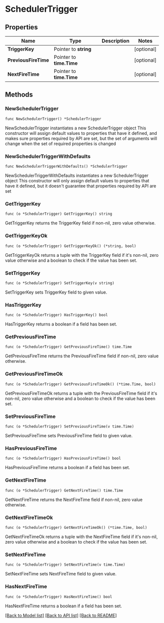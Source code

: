 # SchedulerTrigger

## Properties

Name | Type | Description | Notes
------------ | ------------- | ------------- | -------------
**TriggerKey** | Pointer to **string** |  | [optional] 
**PreviousFireTime** | Pointer to **time.Time** |  | [optional] 
**NextFireTime** | Pointer to **time.Time** |  | [optional] 

## Methods

### NewSchedulerTrigger

`func NewSchedulerTrigger() *SchedulerTrigger`

NewSchedulerTrigger instantiates a new SchedulerTrigger object
This constructor will assign default values to properties that have it defined,
and makes sure properties required by API are set, but the set of arguments
will change when the set of required properties is changed

### NewSchedulerTriggerWithDefaults

`func NewSchedulerTriggerWithDefaults() *SchedulerTrigger`

NewSchedulerTriggerWithDefaults instantiates a new SchedulerTrigger object
This constructor will only assign default values to properties that have it defined,
but it doesn't guarantee that properties required by API are set

### GetTriggerKey

`func (o *SchedulerTrigger) GetTriggerKey() string`

GetTriggerKey returns the TriggerKey field if non-nil, zero value otherwise.

### GetTriggerKeyOk

`func (o *SchedulerTrigger) GetTriggerKeyOk() (*string, bool)`

GetTriggerKeyOk returns a tuple with the TriggerKey field if it's non-nil, zero value otherwise
and a boolean to check if the value has been set.

### SetTriggerKey

`func (o *SchedulerTrigger) SetTriggerKey(v string)`

SetTriggerKey sets TriggerKey field to given value.

### HasTriggerKey

`func (o *SchedulerTrigger) HasTriggerKey() bool`

HasTriggerKey returns a boolean if a field has been set.

### GetPreviousFireTime

`func (o *SchedulerTrigger) GetPreviousFireTime() time.Time`

GetPreviousFireTime returns the PreviousFireTime field if non-nil, zero value otherwise.

### GetPreviousFireTimeOk

`func (o *SchedulerTrigger) GetPreviousFireTimeOk() (*time.Time, bool)`

GetPreviousFireTimeOk returns a tuple with the PreviousFireTime field if it's non-nil, zero value otherwise
and a boolean to check if the value has been set.

### SetPreviousFireTime

`func (o *SchedulerTrigger) SetPreviousFireTime(v time.Time)`

SetPreviousFireTime sets PreviousFireTime field to given value.

### HasPreviousFireTime

`func (o *SchedulerTrigger) HasPreviousFireTime() bool`

HasPreviousFireTime returns a boolean if a field has been set.

### GetNextFireTime

`func (o *SchedulerTrigger) GetNextFireTime() time.Time`

GetNextFireTime returns the NextFireTime field if non-nil, zero value otherwise.

### GetNextFireTimeOk

`func (o *SchedulerTrigger) GetNextFireTimeOk() (*time.Time, bool)`

GetNextFireTimeOk returns a tuple with the NextFireTime field if it's non-nil, zero value otherwise
and a boolean to check if the value has been set.

### SetNextFireTime

`func (o *SchedulerTrigger) SetNextFireTime(v time.Time)`

SetNextFireTime sets NextFireTime field to given value.

### HasNextFireTime

`func (o *SchedulerTrigger) HasNextFireTime() bool`

HasNextFireTime returns a boolean if a field has been set.


[[Back to Model list]](../README.md#documentation-for-models) [[Back to API list]](../README.md#documentation-for-api-endpoints) [[Back to README]](../README.md)


